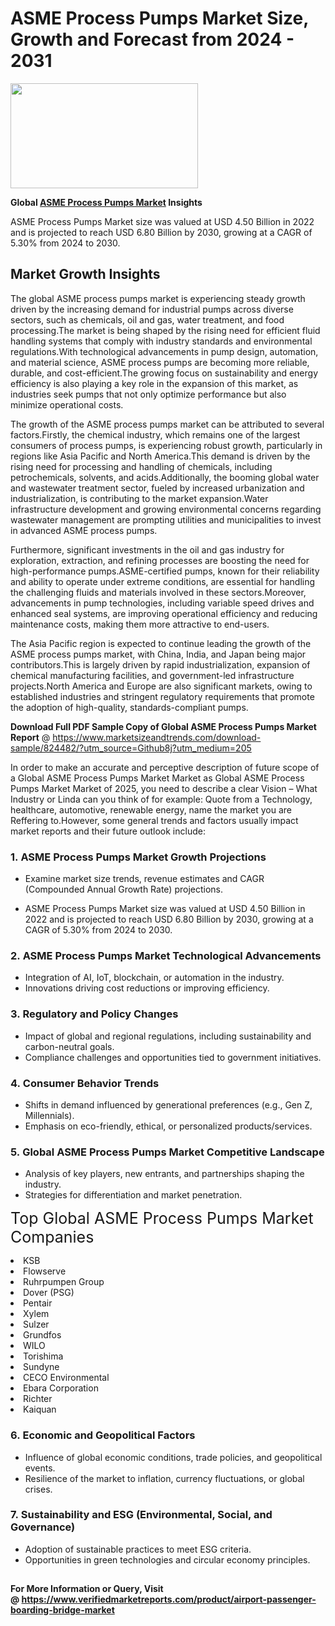 <H1>ASME Process Pumps Market Size, Growth and Forecast from 2024 - 2031</H1><img class="aligncenter size-medium wp-image-584254" src="https://thirdeyenews.in/wp-content/uploads/2024/09/Global-Market-Research-300x168.jpeg" alt="" width="300" height="168" /><p><strong>Global&nbsp;<a href="https://www.marketsizeandtrends.com/download-sample/824482/?utm_source=Github8j?utm_medium=205">ASME Process Pumps Market</a> Insights</strong></p><p>ASME Process Pumps Market size was valued at USD 4.50 Billion in 2022 and is projected to reach USD 6.80 Billion by 2030, growing at a CAGR of 5.30% from 2024 to 2030.</p><p><h2>Market Growth Insights</h2> <p>The global ASME process pumps market is experiencing steady growth driven by the increasing demand for industrial pumps across diverse sectors, such as chemicals, oil and gas, water treatment, and food processing.The market is being shaped by the rising need for efficient fluid handling systems that comply with industry standards and environmental regulations.With technological advancements in pump design, automation, and material science, ASME process pumps are becoming more reliable, durable, and cost-efficient.The growing focus on sustainability and energy efficiency is also playing a key role in the expansion of this market, as industries seek pumps that not only optimize performance but also minimize operational costs.</p> <p>The growth of the ASME process pumps market can be attributed to several factors.Firstly, the chemical industry, which remains one of the largest consumers of process pumps, is experiencing robust growth, particularly in regions like Asia Pacific and North America.This demand is driven by the rising need for processing and handling of chemicals, including petrochemicals, solvents, and acids.Additionally, the booming global water and wastewater treatment sector, fueled by increased urbanization and industrialization, is contributing to the market expansion.Water infrastructure development and growing environmental concerns regarding wastewater management are prompting utilities and municipalities to invest in advanced ASME process pumps.</p> <p>Furthermore, significant investments in the oil and gas industry for exploration, extraction, and refining processes are boosting the need for high-performance pumps.ASME-certified pumps, known for their reliability and ability to operate under extreme conditions, are essential for handling the challenging fluids and materials involved in these sectors.Moreover, advancements in pump technologies, including variable speed drives and enhanced seal systems, are improving operational efficiency and reducing maintenance costs, making them more attractive to end-users.</p> <p>The Asia Pacific region is expected to continue leading the growth of the ASME process pumps market, with China, India, and Japan being major contributors.This is largely driven by rapid industrialization, expansion of chemical manufacturing facilities, and government-led infrastructure projects.North America and Europe are also significant markets, owing to established industries and stringent regulatory requirements that promote the adoption of high-quality, standards-compliant pumps.</p> <p><span class=""><strong>Download Full PDF Sample Copy of Global ASME Process Pumps Market Report</strong> @ <a href="https://www.marketsizeandtrends.com/download-sample/824482/?utm_source=Github8j?utm_medium=205" target="_blank">https://www.marketsizeandtrends.com/download-sample/824482/?utm_source=Github8j?utm_medium=205</a></span></p><p>In order to make an accurate and perceptive description of future scope of a Global&nbsp;ASME Process Pumps Market Market as Global&nbsp;ASME Process Pumps Market Market of 2025, you need to describe a clear Vision &ndash; What Industry or Linda can you think of for example: Quote from a Technology, healthcare, automotive, renewable energy, name the market you are Reffering to.However, some general trends and factors usually impact market reports and their future outlook include:</p><h3>1.&nbsp;<strong>ASME Process Pumps Market Growth Projections</strong></h3><ul><li>Examine market size trends, revenue estimates and CAGR (Compounded Annual Growth Rate) projections.</li><li><p>ASME Process Pumps Market size was valued at USD 4.50 Billion in 2022 and is projected to reach USD 6.80 Billion by 2030, growing at a CAGR of 5.30% from 2024 to 2030.</p></li></ul><h3>2.&nbsp;<strong>ASME Process Pumps Market Technological Advancements</strong></h3><ul><li>Integration of AI, IoT, blockchain, or automation in the industry.</li><li>Innovations driving cost reductions or improving efficiency.</li></ul><h3>3.&nbsp;<strong>Regulatory and Policy Changes</strong></h3><ul><li>Impact of global and regional regulations, including sustainability and carbon-neutral goals.</li><li>Compliance challenges and opportunities tied to government initiatives.</li></ul><h3>4.&nbsp;<strong>Consumer Behavior Trends</strong></h3><ul><li>Shifts in demand influenced by generational preferences (e.g., Gen Z, Millennials).</li><li>Emphasis on eco-friendly, ethical, or personalized products/services.</li></ul><h3>5.&nbsp;<strong>Global ASME Process Pumps Market Competitive Landscape</strong></h3><ul><li>Analysis of key players, new entrants, and partnerships shaping the industry.</li><li>Strategies for differentiation and market penetration.</li></ul><p data-pm-slice="1 1 []"><span style="color: inherit; font-family: inherit; font-size: 25px;">Top Global ASME Process Pumps Market Companies</span></p><div class="" data-test-id=""><p><li>KSB</li><li> Flowserve</li><li> Ruhrpumpen Group</li><li> Dover (PSG)</li><li> Pentair</li><li> Xylem</li><li> Sulzer</li><li> Grundfos</li><li> WILO</li><li> Torishima</li><li> Sundyne</li><li> CECO Environmental</li><li> Ebara Corporation</li><li> Richter</li><li> Kaiquan</li></p></div><h3>6.&nbsp;<strong>Economic and Geopolitical Factors</strong></h3><ul><li>Influence of global economic conditions, trade policies, and geopolitical events.</li><li>Resilience of the market to inflation, currency fluctuations, or global crises.</li></ul><h3>7.&nbsp;<strong>Sustainability and ESG (Environmental, Social, and Governance)</strong></h3><ul><li>Adoption of sustainable practices to meet ESG criteria.</li><li>Opportunities in green technologies and circular economy principles.</li></ul><h2><strong style="font-size: 14px;">For More Information or Query, Visit @&nbsp;</strong><a style="background-color: #ffffff; font-size: 14px;" href="https://www.marketsizeandtrends.com/report/asme-process-pumps-market/" target="_blank">https://www.verifiedmarketreports.com/product/airport-passenger-boarding-bridge-market</a></h2>